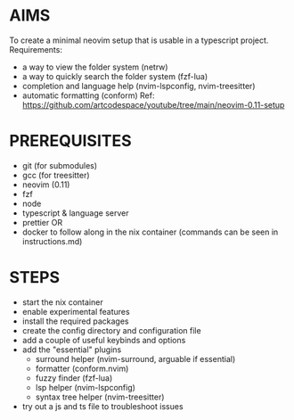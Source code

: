 # AIMS

To create a minimal neovim setup that is usable in a typescript project.
Requirements:

- a way to view the folder system (netrw)
- a way to quickly search the folder system (fzf-lua)
- completion and language help (nvim-lspconfig, nvim-treesitter)
- automatic formatting (conform)
  Ref: https://github.com/artcodespace/youtube/tree/main/neovim-0.11-setup

# PREREQUISITES

- git (for submodules)
- gcc (for treesitter)
- neovim (0.11)
- fzf
- node
- typescript & language server
- prettier
  OR
- docker to follow along in the nix container (commands can be seen in instructions.md)

# STEPS

- start the nix container
- enable experimental features
- install the required packages
- create the config directory and configuration file
- add a couple of useful keybinds and options
- add the "essential" plugins
  - surround helper (nvim-surround, arguable if essential)
  - formatter (conform.nvim)
  - fuzzy finder (fzf-lua)
  - lsp helper (nvim-lspconfig)
  - syntax tree helper (nvim-treesitter)
- try out a js and ts file to troubleshoot issues
